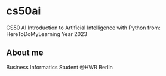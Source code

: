 # cs50ai
CS50 AI Introduction to Artificial Intelligence with Python
from: HereToDoMyLearning
Year 2023 
## About me
Business Informatics Student @HWR Berlin 
